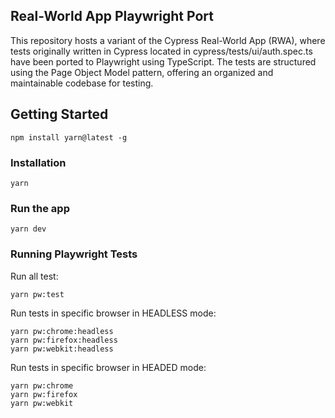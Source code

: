 ## Real-World App Playwright Port

This repository hosts a variant of the Cypress Real-World App (RWA), where tests originally written in Cypress located in cypress/tests/ui/auth.spec.ts have been ported to Playwright using TypeScript. The tests are structured using the Page Object Model pattern, offering an organized and maintainable codebase for testing.

## Getting Started

```shell
npm install yarn@latest -g
```

### Installation

```shell
yarn
```

### Run the app

```shell
yarn dev
```

### Running Playwright Tests

Run all test:

```shell
yarn pw:test
```

Run tests in specific browser in HEADLESS mode:

```shell
yarn pw:chrome:headless
yarn pw:firefox:headless
yarn pw:webkit:headless
```

Run tests in specific browser in HEADED mode:

```shell
yarn pw:chrome
yarn pw:firefox
yarn pw:webkit
```
